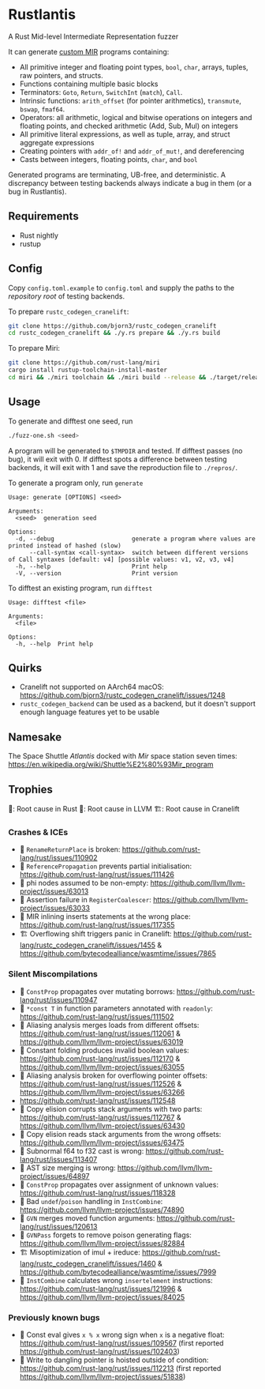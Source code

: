 # Rustlantis
A Rust Mid-level Intermediate Representation fuzzer

It can generate [custom MIR](https://doc.rust-lang.org/std/intrinsics/mir/index.html) programs containing:
- All primitive integer and floating point types, `bool`, `char`, arrays,
tuples, raw pointers, and structs.
- Functions containing multiple basic blocks
- Terminators: `Goto`, `Return`, `SwitchInt` (`match`), `Call`.
- Intrinsic functions: `arith_offset` (for pointer arithmetics), `transmute`,
`bswap`, `fmaf64`.
- Operators: all arithmetic, logical and bitwise operations on integers
and floating points, and checked arithmetic (Add, Sub, Mul) on integers
- All primitive literal expressions, as well as tuple, array, and struct
aggregate expressions
- Creating pointers with `addr_of!` and `addr_of_mut!`, and dereferencing
- Casts between integers, floating points, `char`, and `bool`

Generated programs are terminating, UB-free, and deterministic. A discrepancy between testing backends
always indicate a bug in them (or a bug in Rustlantis).

## Requirements
- Rust nightly
- rustup

## Config
Copy `config.toml.example` to `config.toml` and supply the paths to the *repository root* of testing backends.

To prepare `rustc_codegen_cranelift`:
```bash
git clone https://github.com/bjorn3/rustc_codegen_cranelift
cd rustc_codegen_cranelift && ./y.rs prepare && ./y.rs build
```

To prepare Miri:
```bash
git clone https://github.com/rust-lang/miri
cargo install rustup-toolchain-install-master
cd miri && ./miri toolchain && ./miri build --release && ./target/release/cargo-miri miri setup
```

## Usage

To generate and difftest one seed, run

```bash
./fuzz-one.sh <seed>
```

A program will be generated to `$TMPDIR` and tested. If difftest passes (no bug), it will exit with 0. If difftest spots a difference between testing backends, it will exit with 1 and save the reproduction file to `./repros/`.

To generate a program only, run `generate`
```
Usage: generate [OPTIONS] <seed>

Arguments:
  <seed>  generation seed

Options:
  -d, --debug                      generate a program where values are printed instead of hashed (slow)
      --call-syntax <call-syntax>  switch between different versions of Call syntaxes [default: v4] [possible values: v1, v2, v3, v4]
  -h, --help                       Print help
  -V, --version                    Print version
```

To difftest an existing program, run `difftest`
```
Usage: difftest <file>

Arguments:
  <file>  

Options:
  -h, --help  Print help
```

## Quirks
- Cranelift not supported on AArch64 macOS: https://github.com/bjorn3/rustc_codegen_cranelift/issues/1248
- `rustc_codegen_backend` can be used as a backend, but it doesn't support enough language features yet to be usable

## Namesake
The Space Shuttle *Atlantis* docked with *Mir* space station seven times: https://en.wikipedia.org/wiki/Shuttle%E2%80%93Mir_program

## Trophies

🦀: Root cause in Rust
🐉: Root cause in LLVM
🏗️: Root cause in Cranelift

### Crashes & ICEs
- 🦀 `RenameReturnPlace` is broken: https://github.com/rust-lang/rust/issues/110902
- 🦀 `ReferencePropagation` prevents partial initialisation: https://github.com/rust-lang/rust/issues/111426
- 🐉 phi nodes assumed to be non-empty: https://github.com/llvm/llvm-project/issues/63013
- 🐉 Assertion failure in `RegisterCoalescer`: https://github.com/llvm/llvm-project/issues/63033
- 🦀 MIR inlining inserts statements at the wrong place: https://github.com/rust-lang/rust/issues/117355
- 🏗️ Overflowing shift triggers panic in Cranelift: https://github.com/rust-lang/rustc_codegen_cranelift/issues/1455 & https://github.com/bytecodealliance/wasmtime/issues/7865

### Silent Miscompilations
- 🦀 `ConstProp` propagates over mutating borrows: https://github.com/rust-lang/rust/issues/110947
- 🦀 `*const T` in function parameters annotated with `readonly`: https://github.com/rust-lang/rust/issues/111502
- 🐉 Aliasing analysis merges loads from different offsets: https://github.com/rust-lang/rust/issues/112061 & https://github.com/llvm/llvm-project/issues/63019
- 🐉 Constant folding produces invalid boolean values: https://github.com/rust-lang/rust/issues/112170 & https://github.com/llvm/llvm-project/issues/63055
- 🐉 Aliasing analysis broken for overflowing pointer offsets: https://github.com/rust-lang/rust/issues/112526 & https://github.com/llvm/llvm-project/issues/63266
- https://github.com/rust-lang/rust/issues/112548
- 🐉 Copy elision corrupts stack arguments with two parts: https://github.com/rust-lang/rust/issues/112767 & https://github.com/llvm/llvm-project/issues/63430
- 🐉 Copy elision reads stack arguments from the wrong offsets: https://github.com/llvm/llvm-project/issues/63475
- 🦀 Subnormal f64 to f32 cast is wrong: https://github.com/rust-lang/rust/issues/113407
- 🐉 AST size merging is wrong: https://github.com/llvm/llvm-project/issues/64897 
- 🦀 `ConstProp` propagates over assignment of unknown values: https://github.com/rust-lang/rust/issues/118328
- 🐉 Bad `undef`/`poison` handling in `InstCombine`: https://github.com/llvm/llvm-project/issues/74890
- 🦀 `GVN` merges moved function arguments: https://github.com/rust-lang/rust/issues/120613
- 🐉 `GVNPass` forgets to remove poison generating flags: https://github.com/llvm/llvm-project/issues/82884
- 🏗️ Misoptimization of imul + ireduce: https://github.com/rust-lang/rustc_codegen_cranelift/issues/1460 & https://github.com/bytecodealliance/wasmtime/issues/7999
- 🐉 `InstCombine` calculates wrong `insertelement` instructions: https://github.com/rust-lang/rust/issues/121996 & https://github.com/llvm/llvm-project/issues/84025

### Previously known bugs
- 🦀 Const eval gives `x % x` wrong sign when `x` is a negative float: https://github.com/rust-lang/rust/issues/109567 (first reported https://github.com/rust-lang/rust/issues/102403)
- 🐉 Write to dangling pointer is hoisted outside of condition: https://github.com/rust-lang/rust/issues/112213 (first reported https://github.com/llvm/llvm-project/issues/51838)
